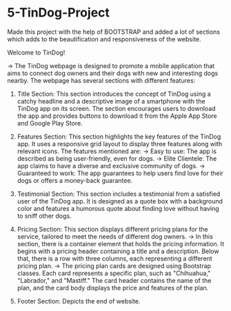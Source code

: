 # 5-TinDog-Project
Made this project with the help of BOOTSTRAP and added a lot of sections which adds to the beautification and responsiveness of the website.

Welcome to TinDog!

-> The TinDog webpage is designed to promote a mobile application that aims to connect dog owners and their dogs with new and interesting dogs nearby. The webpage has several sections with different features:

1. Title Section: This section introduces the concept of TinDog using a catchy headline and a descriptive image of a smartphone with the TinDog app on its screen. The section encourages users to download the app and provides buttons to download it from the Apple App Store and Google Play Store.

2. Features Section: This section highlights the key features of the TinDog app. It uses a responsive grid layout to display three features along with relevant icons. The features mentioned are:
   -> Easy to use: The app is described as being user-friendly, even for dogs.
   -> Elite Clientele: The app claims to have a diverse and exclusive community of dogs.
   -> Guaranteed to work: The app guarantees to help users find love for their dogs or offers a money-back guarantee.

3. Testimonial Section: This section includes a testimonial from a satisfied user of the TinDog app. It is designed as a quote box with a background color and features a humorous quote about finding love without having to sniff other dogs.

4. Pricing Section: This section displays different pricing plans for the service, tailored to meet the needs of different dog owners.
   -> In this section, there is a container element that holds the pricing information. It begins with a pricing header containing a title and a description. Below that, there is a row with three columns, each representing a different pricing plan.
   -> The pricing plan cards are designed using Bootstrap classes. Each card represents a specific plan, such as "Chihuahua," "Labrador," and "Mastiff." The card header contains the name of the plan, and the card body displays the price and features of the plan.

5. Footer Section: Depicts the end of website.
